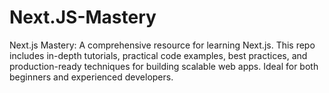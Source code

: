 # Next.JS-Mastery
Next.js Mastery: A comprehensive resource for learning Next.js. This repo includes in-depth tutorials, practical code examples, best practices, and production-ready techniques for building scalable web apps. Ideal for both beginners and experienced developers.
